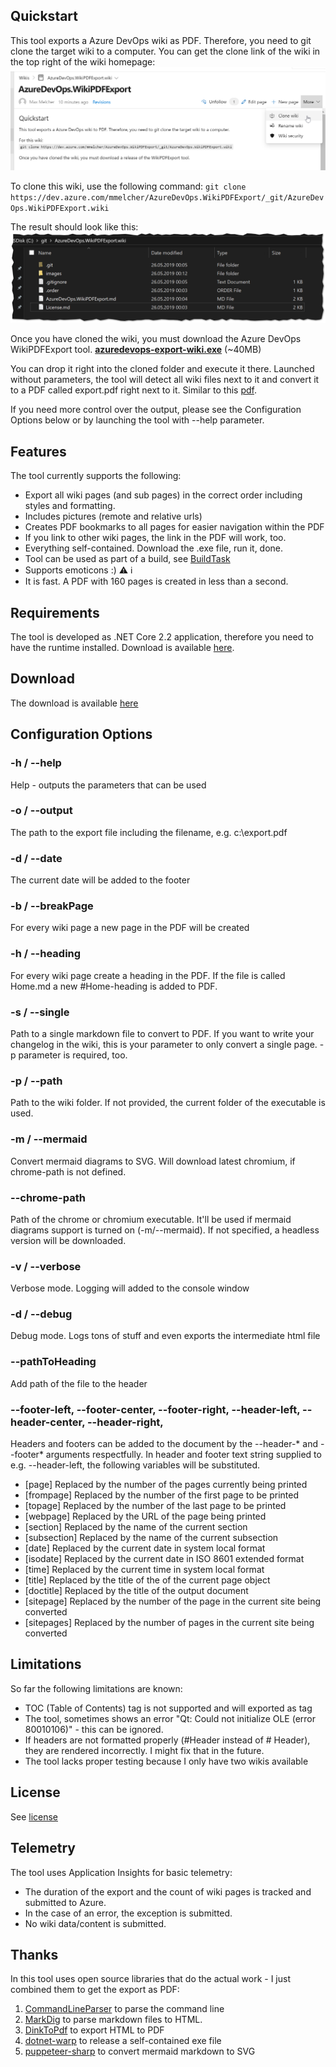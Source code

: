 ## Quickstart
This tool exports a Azure DevOps wiki as PDF. Therefore, you need to git clone the target wiki to a computer. You can get the clone link of the wiki in the top right of the wiki homepage:
![Clone a wiki](images/CloneWiki.png)

To clone this wiki, use the following command:
`git clone https://dev.azure.com/mmelcher/AzureDevOps.WikiPDFExport/_git/AzureDevOps.WikiPDFExport.wiki`

The result should look like this: 
![Cloned wiki repository](images/Clone.png)
 
Once you have cloned the wiki, you must download the Azure DevOps WikiPDFExport tool.
**[azuredevops-export-wiki.exe](https://github.com/MaxMelcher/AzureDevOps.WikiPDFExport/releases)** (~40MB)

You can drop it right into the cloned folder and execute it there. 
Launched without parameters, the tool will detect all wiki files next to it and convert it to a PDF called export.pdf right next to it. Similar to this [pdf](https://dev.azure.com/mmelcher/8036eca1-fd9e-4c0f-8bef-646b32fbda0b/_apis/git/repositories/e08d1ada-7794-4b89-a3ea-cb64a26683c3/Items?path=%2Fexport.pdf&versionDescriptor%5BversionOptions%5D=0&versionDescriptor%5BversionType%5D=0&versionDescriptor%5Bversion%5D=master&download=true&resolveLfs=true&%24format=octetStream&api-version=5.0-preview.1).

If you need more control over the output, please see the Configuration Options below or by launching the tool with --help parameter.

## Features

The tool currently supports the following:
* Export all wiki pages (and sub pages) in the correct order including styles and formatting.
* Includes pictures (remote and relative urls)
* Creates PDF bookmarks to all pages for easier navigation within the PDF
* If you link to other wiki pages, the link in the PDF will work, too. 
* Everything self-contained. Download the .exe file, run it, done.
* Tool can be used as part of a build, see [BuildTask](AzureDevOps.WikiPDFExport/Build-Task.md)
* Supports emoticons :) ⚠ ℹ
* It is fast. A PDF with 160 pages is created in less than a second.

## Requirements

The tool is developed as .NET Core 2.2 application, therefore you need to have the runtime installed. Download is available [here](https://dotnet.microsoft.com/download).

## Download

The download is available [here](https://github.com/MaxMelcher/AzureDevOps.WikiPDFExport/releases)

## Configuration Options

### -h / --help
Help - outputs the parameters that can be used

### -o / --output
The path to the export file including the filename, e.g. c:\export.pdf

### -d / --date 
The current date will be added to the footer

### -b / --breakPage
For every wiki page a new page in the PDF will be created

### -h / --heading
For every wiki page create a heading in the PDF. If the file is called Home.md a new #Home-heading is added to PDF.

### -s / --single
Path to a single markdown file to convert to PDF. If you want to write your changelog in the wiki, this is your parameter to only convert a single page. 
-p parameter is required, too.

### -p / --path
Path to the wiki folder. If not provided, the current folder of the executable is used.

### -m / --mermaid
Convert mermaid diagrams to SVG. Will download latest chromium, if chrome-path is not defined.

### --chrome-path
Path of the chrome or chromium executable. It'll be used if mermaid diagrams support is turned on (-m/--mermaid). If not specified, a headless version will be downloaded. 

### -v / --verbose
Verbose mode. Logging will added to the console window

### -d / --debug
Debug mode. Logs tons of stuff and even exports the intermediate html file

### --pathToHeading
Add path of the file to the header

### --footer-left, --footer-center, --footer-right, --header-left, --header-center, --header-right,
Headers and footers can be added to the document by the --header-* and
  --footer* arguments respectfully.  In header and footer text string supplied
  to e.g. --header-left, the following variables will be substituted.

   * [page]       Replaced by the number of the pages currently being printed
   * [frompage]   Replaced by the number of the first page to be printed
   * [topage]     Replaced by the number of the last page to be printed
   * [webpage]    Replaced by the URL of the page being printed
   * [section]    Replaced by the name of the current section
   * [subsection] Replaced by the name of the current subsection
   * [date]       Replaced by the current date in system local format
   * [isodate]    Replaced by the current date in ISO 8601 extended format
   * [time]       Replaced by the current time in system local format
   * [title]      Replaced by the title of the of the current page object
   * [doctitle]   Replaced by the title of the output document
   * [sitepage]   Replaced by the number of the page in the current site being converted
   * [sitepages]  Replaced by the number of pages in the current site being converted

## Limitations

So far the following limitations are known:
* TOC (Table of Contents) tag is not supported and will exported as tag
* The tool, sometimes shows an error "Qt: Could not initialize OLE (error 80010106)" - this can be ignored.
* If headers are not formatted properly (#Header instead of # Header), they are rendered incorrectly. I might fix that in the future.
* The tool lacks proper testing because I only have two wikis available

## License
See [license](/AzureDevOps.WikiPDFExport/License.md)

## Telemetry
The tool uses Application Insights for basic telemetry:
- The duration of the export and the count of wiki pages is tracked and submitted to Azure. 
- In the case of an error, the exception is submitted. 
- No wiki data/content is submitted.

## Thanks

In this tool uses open source libraries that do the actual work - I just combined them to get the export as PDF:
1. [CommandLineParser](https://github.com/commandlineparser/commandline) to parse the command line
1. [MarkDig](https://github.com/lunet-io/markdig/) to parse markdown files to HTML.
1. [DinkToPdf](https://github.com/rdvojmoc/DinkToPdf) to export HTML to PDF
1. [dotnet-warp](https://github.com/Hubert-Rybak/dotnet-warp) to release a self-contained exe file
1. [puppeteer-sharp](https://github.com/hardkoded/puppeteer-sharp) to convert mermaid markdown to SVG
